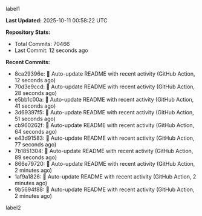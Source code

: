 
label1 
<!-- ACTIVITY_START -->
**Last Updated:** 2025-10-11 00:58:22 UTC

**Repository Stats:**
- Total Commits: 70466
- Last Commit: 12 seconds ago

**Recent Commits:**
- 8ca29396e: 🤖 Auto-update README with recent activity (GitHub Action, 12 seconds ago)
- 70d3e9ccd: 🤖 Auto-update README with recent activity (GitHub Action, 28 seconds ago)
- e5bb1c00a: 🤖 Auto-update README with recent activity (GitHub Action, 41 seconds ago)
- 3d69397f5: 🤖 Auto-update README with recent activity (GitHub Action, 51 seconds ago)
- cb960262f: 🤖 Auto-update README with recent activity (GitHub Action, 64 seconds ago)
- e43d91583: 🤖 Auto-update README with recent activity (GitHub Action, 77 seconds ago)
- 7b1851304: 🤖 Auto-update README with recent activity (GitHub Action, 89 seconds ago)
- 866e79720: 🤖 Auto-update README with recent activity (GitHub Action, 2 minutes ago)
- 1af9a1826: 🤖 Auto-update README with recent activity (GitHub Action, 2 minutes ago)
- 9b5694f88: 🤖 Auto-update README with recent activity (GitHub Action, 2 minutes ago)
<!-- ACTIVITY_END -->

label2
